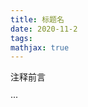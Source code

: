 ```yaml
---
title: 标题名
date: 2020-11-2
tags:
mathjax: true
---
```




注释前言

···

<!-- more -->










































































